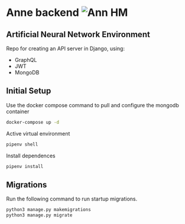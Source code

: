 # Anne backend ![Ann HM](https://static.wikia.nocookie.net/hmwikia/images/4/46/Ann_%28MM%29.png/revision/latest/scale-to-width-down/95?cb=20120707030207)

## Artificial Neural Network Environment
Repo for creating an API server in Django, using:
* GraphQL
* JWT
* MongoDB

## Initial Setup
Use the docker compose command to pull and configure the mongodb container
```bash
docker-compose up -d
```

Active virtual environment
```bash
pipenv shell
```

Install dependences
```bash
pipenv install
```

## Migrations
Run the following command to run startup migrations.
```bash
python3 manage.py makemigrations
python3 manage.py migrate
```

